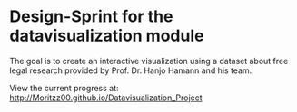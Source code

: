 # Design-Sprint for the datavisualization module

The goal is to create an interactive visualization using a dataset about free legal research provided by Prof. Dr. Hanjo Hamann and his team.

View the current progress at: http://Moritzz00.github.io/Datavisualization_Project 
